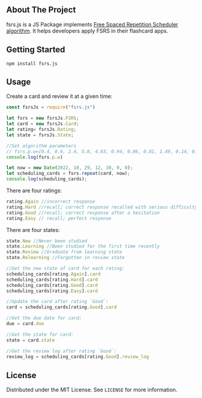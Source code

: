 ## About The Project

fsrs.js is a JS Package implements [Free Spaced Repetition Scheduler algorithm](https://github.com/open-spaced-repetition/free-spaced-repetition-scheduler). It helps developers apply FSRS in their flashcard apps.

## Getting Started

```
npm install fsrs.js
```

## Usage

Create a card and review it at a given time:

```js
const fsrsJs = require("fsrs.js")

let fsrs = new fsrsJs.FSRS;
let card = new fsrsJs.Card;
let rating= fsrsJs.Rating;
let state = fsrsJs.State;

//Set algorithm parameters
// fsrs.p.w=[0.4, 0.6, 2.4, 5.8, 4.93, 0.94, 0.86, 0.01, 1.49, 0.14, 0.94, 2.18, 0.05, 0.34, 1.26, 0.29, 2.61]
console.log(fsrs.p.w)

let now = new Date(2022, 10, 29, 12, 30, 0, 0);
let scheduling_cards = fsrs.repeat(card, now);
console.log(scheduling_cards);
```

There are four ratings:

```js
rating.Again //incorrect response
rating.Hard //recall; correct response recalled with serious difficulty
rating.Good //recall; correct response after a hesitation
rating.Easy // recall; perfect response
```

There are four states:

```js
state.New //Never been studied
state.Learning //Been studied for the first time recently
state.Review //Graduate from learning state
state.Relearning //Forgotten in review state
```

```js
//Get the new state of card for each rating:
scheduling_cards[rating.Again].card
scheduling_cards[rating.Hard].card
scheduling_cards[rating.Good].card
scheduling_cards[rating.Easy].card

//Update the card after rating `Good`:
card = scheduling_cards[rating.Good].card

//Get the due date for card:
due = card.due

//Get the state for card:
state = card.state

//Get the review log after rating `Good`:
review_log = scheduling_cards[rating.Good].review_log
```

## License

Distributed under the MIT License. See `LICENSE` for more information.
